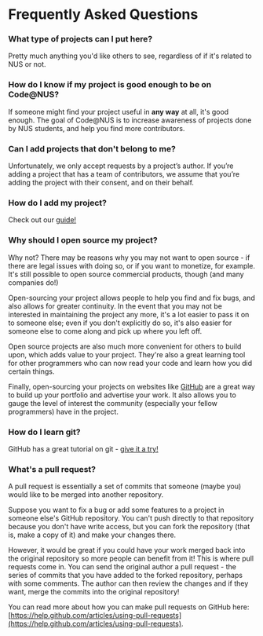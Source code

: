 # Frequently Asked Questions

<!--toc-->

### What type of projects can I put here?

Pretty much anything you'd like others to see, regardless of if it's related to NUS or not.

### How do I know if my project is good enough to be on Code@NUS?

If someone might find your project useful in **any way** at all, it's good enough. The goal of Code@NUS is to increase awareness of projects done by NUS students, and help you find more contributors.

### Can I add projects that don't belong to me?

Unfortunately, we only accept requests by a project’s author. If you’re adding a project that has a team of contributors, we assume that you’re adding the project with their consent, and on their behalf.

### How do I add my project?

Check out our [guide!](/how_to)

### Why should I open source my project?

Why not? There may be reasons why you may not want to open source -
if there are legal issues with doing so, or if you want to monetize, for example. It's still possible to open source commercial products, though (and many companies do!)

Open-sourcing your project allows people to help you find and fix bugs, and also allows for greater continuity. In the event that you may not be interested in maintaining the project
any more, it's a lot easier to pass it on to someone else; even if you don't explicitly do so, it's also easier for someone else to come along and pick up where you left off.

Open source projects are also much more convenient for others to build upon, which adds value to your project. They're also a great learning tool for other programmers who can now read your code and learn how you did certain things.

Finally, open-sourcing your projects on websites like [GitHub](https://github.com) are a great way to build up your portfolio and advertise your work. It also allows you to gauge the level of interest the community (especially your fellow programmers) have in the project.

### How do I learn git?

GitHub has a great tutorial on git - [give it a try!](https://try.github.io/)

### What's a pull request?

A pull request is essentially a set of commits that someone (maybe you) would like to be merged into another repository.

Suppose you want to fix a bug or add some features to a project in someone else's GitHub repository. You can't push directly to that repository because you don't have write access, but you can fork the repository (that is, make a copy of it) and make your changes there.

However, it would be great if you could have your work merged back into the original
repository so more people can benefit from it! This is where pull requests come
in. You can send the original author a pull request - the series of commits that
you have added to the forked repository, perhaps with some comments. The author
can then review the changes and if they want, merge the commits
into the original repository!

You can read more about how you can make pull requests on GitHub here: [https://help.github.com/articles/using-pull-requests](https://help.github.com/articles/using-pull-requests).
